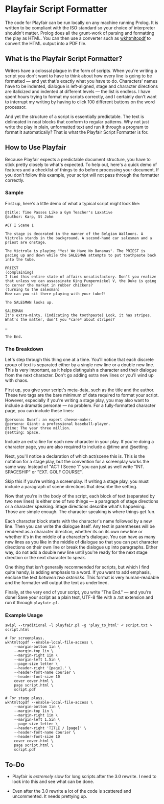# Playfair Script Formatter

The code for Playfair can be run locally on any machine running Prolog. It is written to be compliant with the ISO standard so your choice of interpreter shouldn't matter. Prolog does all the grunt-work of parsing and formatting the play as HTML. You can then use a converter such as [wkhtmltopdf](https://wkhtmltopdf.org/) to convert the HTML output into a PDF file.

## What is the Playfair Script Formatter?

Writers have a colossal plague in the form of scripts. When you're writing a script you don't want to have to think about how every line is going to be formatted — and yet that's exactly what you have to do. Characters' names have to be indented, dialogue is left-aligned, stage and character directions are italicized and indented at different levels — the list is endless. I have spent hours trying to format my scripts correctly, and I certainly don't want to interrupt my writing by having to click 100 different buttons on the word processor.

And yet the structure of a script is essentially predictable. The text is delineated in neat blocks that conform to regular patterns. Why not just write the play in plain, unformatted text and run it through a program to format it automatically? That is what the Playfair Script Formatter is for.

## How to Use Playfair

Because Playfair expects a predictable document structure, you have to stick pretty closely to what's expected. To help out, here's a quick demo of features and a checklist of things to do before processing your document. If you don't follow this example, your script will not pass through the formatter correctly.

### Sample

First up, here's a little demo of what a typical script might look like:

	@title: Time Passes Like a Gym Teacher's Laxative
	@author: Karp, St John

	ACT I Scene 1

	The stage is decorated in the manner of the Belgian Walloons. A Victrola stands in the background. A second-hand car salesman and a priest are onstage.

	The Victrola is playing "Yes! We Have No Bananas". The PRIEST is pacing up and down while the SALESMAN attempts to put toothpaste back into the tube.

	PRIEST
	(complaining)
	I find this entire state of affairs unsatisfactory. Don't you realize that unless we can assassinate King Pumpernickel V, the Duke is going to corner the market in rubber chickens?
	(turning to the salesman)
	How can you sit there playing with your tube?!

	The SALESMAN looks up.

	SALESMAN
	It's extra-minty. (indicating the toothpaste) Look, it has stripes. What's the matter, don't you *care* about stripes?

	…

	The End.

### The Breakdown

Let's step through this thing one at a time. You'll notice that each discrete group of text is separated either by a single new line or a double new line. This is very important, as it helps distinguish a character and their dialogue from the next character. Don't go adding extra new lines or you'll wind up with chaos.

First up, you give your script's meta-data, such as the title and the author. These two tags are the bare minimum of data required to format your script. However, especially if you're writing a stage play, you may also want to include a dramatis personæ — no problem. For a fully-formatted character page, you can include these lines:

	@persona: Dwarf: an expert cheese-maker.
	@persona: Giant: a professional baseball-player.
	@time: The year three million.
	@setting: Space.

Include an extra line for each new character in your play. If you're doing a character page, you are also required to include a @time and @setting.

Next, you'll notice a declaration of which act/scene this is. This is the notation for a stage play, but the convention for a screenplay works the same way. Instead of "ACT I Scene 1" you can just as well write "INT. SPACESHIP" or "EXT. GOLF COURSE".

Skip this if you're writing a screenplay. If writing a stage play, you must include a paragraph of scene directions that describe the setting.

Now that you're in the body of the script, each block of text (separated by two new lines) is either one of two things — a paragraph of stage directions or a character speaking. Stage directions describe what's happening. Those are simple enough. The character speaking is where things get fun.

Each character block starts with the character's name followed by a new line. Then you can write the dialogue itself. Any text in parentheses will be rendered as a character direction, whether its on its own new line or whether it's in the middle of a character's dialogue. You can have as many new lines as you like in the middle of dialogue so that you can put character directions on their own line or break the dialogue up into paragraphs. Either way, do not add a double new line until you're ready for the next stage direction or the next character to speak.

One thing that isn't generally recommended for scripts, but which I find quite handy, is adding emphasis to a word. If you want to add emphasis, enclose the text *between two asterisks*. This format is very human-readable and the formatter will output the text as underlined.

Finally, at the very end of your script, you write "The End." — and you're done! Save your script as a plain text, UTF-8 file with a .txt extension and run it through `playfair.pl`.

### Example Usage

```
swipl --traditional -l playfair.pl -g 'play_to_html' < script.txt > script.html

# For screenplays.
wkhtmltopdf --enable-local-file-access \
	--margin-bottom 1in \
	--margin-top 1in \
	--margin-right 1in \
	--margin-left 1.5in \
	--page-size letter \
	--header-right '[page].' \
	--header-font-name Courier \
	--header-font-size 10
	cover cover.html \
	page script.html \
	script.pdf

# For stage plays.
wkhtmltopdf --enable-local-file-access \
	--margin-bottom 1in \
	--margin-top 1in \
	--margin-right 1in \
	--margin-left 1.5in \
	--page-size letter \
	--header-right 'TITLE / [page]' \
	--header-font-name Courier \
	--header-font-size 10
	cover cover.html \
	page script.html \
	script.pdf
```

## To-Do

- Playfair is *extremely* slow for long scripts after the 3.0 rewrite. I need to look into this and see what can be done.

- Even after the 3.0 rewrite a lot of the code is scattered and uncommented. It needs prettying up.
